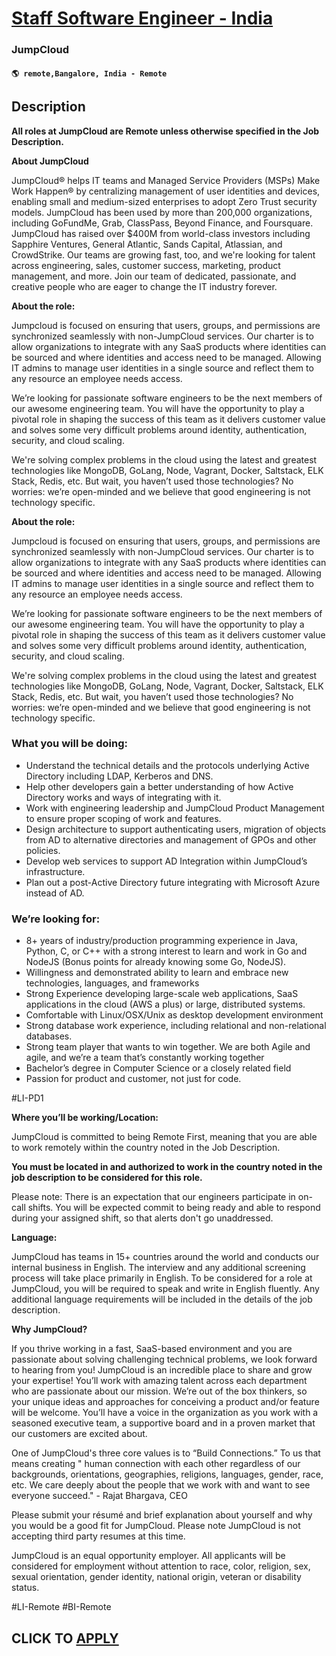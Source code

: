 # [Staff Software Engineer - India](https://www.remotewlb.com/apply/staff-software-engineer-india)  
### JumpCloud  
#### `🌎 remote,Bangalore, India - Remote`  

## Description

 **All roles at JumpCloud are Remote unless otherwise specified in the Job Description.**

  

 **About JumpCloud**

JumpCloud® helps IT teams and Managed Service Providers (MSPs) Make Work Happen® by centralizing management of user identities and devices, enabling small and medium-sized enterprises to adopt Zero Trust security models. JumpCloud has been used by more than 200,000 organizations, including GoFundMe, Grab, ClassPass, Beyond Finance, and Foursquare. JumpCloud has raised over $400M from world-class investors including Sapphire Ventures, General Atlantic, Sands Capital, Atlassian, and CrowdStrike. Our teams are growing fast, too, and we're looking for talent across engineering, sales, customer success, marketing, product management, and more. Join our team of dedicated, passionate, and creative people who are eager to change the IT industry forever.

  

 **About the role:**

Jumpcloud is focused on ensuring that users, groups, and permissions are synchronized seamlessly with non-JumpCloud services. Our charter is to allow organizations to integrate with any SaaS products where identities can be sourced and where identities and access need to be managed. Allowing IT admins to manage user identities in a single source and reflect them to any resource an employee needs access.

  

We’re looking for passionate software engineers to be the next members of our awesome engineering team. You will have the opportunity to play a pivotal role in shaping the success of this team as it delivers customer value and solves some very difficult problems around identity, authentication, security, and cloud scaling.

  

We're solving complex problems in the cloud using the latest and greatest technologies like MongoDB, GoLang, Node, Vagrant, Docker, Saltstack, ELK Stack, Redis, etc. But wait, you haven’t used those technologies? No worries: we’re open-minded and we believe that good engineering is not technology specific.

  

  

 **About the role:**

Jumpcloud is focused on ensuring that users, groups, and permissions are synchronized seamlessly with non-JumpCloud services. Our charter is to allow organizations to integrate with any SaaS products where identities can be sourced and where identities and access need to be managed. Allowing IT admins to manage user identities in a single source and reflect them to any resource an employee needs access.

  

We’re looking for passionate software engineers to be the next members of our awesome engineering team. You will have the opportunity to play a pivotal role in shaping the success of this team as it delivers customer value and solves some very difficult problems around identity, authentication, security, and cloud scaling.

  

We're solving complex problems in the cloud using the latest and greatest technologies like MongoDB, GoLang, Node, Vagrant, Docker, Saltstack, ELK Stack, Redis, etc. But wait, you haven’t used those technologies? No worries: we’re open-minded and we believe that good engineering is not technology specific.

  

  

### What you will be doing:

* Understand the technical details and the protocols underlying Active Directory including LDAP, Kerberos and DNS.
* Help other developers gain a better understanding of how Active Directory works and ways of integrating with it.
* Work with engineering leadership and JumpCloud Product Management to ensure proper scoping of work and features.
* Design architecture to support authenticating users, migration of objects from AD to alternative directories and management of GPOs and other policies.
* Develop web services to support AD Integration within JumpCloud’s infrastructure.
* Plan out a post-Active Directory future integrating with Microsoft Azure instead of AD.

  

### We’re looking for:

* 8+ years of industry/production programming experience in Java, Python, C, or C++ with a strong interest to learn and work in Go and NodeJS (Bonus points for already knowing some Go, NodeJS).
* Willingness and demonstrated ability to learn and embrace new technologies, languages, and frameworks
* Strong Experience developing large-scale web applications, SaaS applications in the cloud (AWS a plus) or large, distributed systems. 
* Comfortable with Linux/OSX/Unix as desktop development environment
* Strong database work experience, including relational and non-relational databases.
* Strong team player that wants to win together. We are both Agile and agile, and we’re a team that’s constantly working together
* Bachelor’s degree in Computer Science or a closely related field
* Passion for product and customer, not just for code.

  

#LI-PD1

  

 **Where you’ll be working/Location:**

JumpCloud is committed to being Remote First, meaning that you are able to work remotely within the country noted in the Job Description.

  

 **You must be located in and authorized to work in the country noted in the job description to be considered for this role.**

  

Please note: There is an expectation that our engineers participate in on-call shifts. You will be expected commit to being ready and able to respond during your assigned shift, so that alerts don't go unaddressed.

  

 **Language:**

JumpCloud has teams in 15+ countries around the world and conducts our internal business in English. The interview and any additional screening process will take place primarily in English. To be considered for a role at JumpCloud, you will be required to speak and write in English fluently. Any additional language requirements will be included in the details of the job description.

  

 **Why JumpCloud?**

If you thrive working in a fast, SaaS-based environment and you are passionate about solving challenging technical problems, we look forward to hearing from you! JumpCloud is an incredible place to share and grow your expertise! You’ll work with amazing talent across each department who are passionate about our mission. We’re out of the box thinkers, so your unique ideas and approaches for conceiving a product and/or feature will be welcome. You’ll have a voice in the organization as you work with a seasoned executive team, a supportive board and in a proven market that our customers are excited about.

One of JumpCloud's three core values is to “Build Connections.” To us that means creating " human connection with each other regardless of our backgrounds, orientations, geographies, religions, languages, gender, race, etc. We care deeply about the people that we work with and want to see everyone succeed." - Rajat Bhargava, CEO

Please submit your résumé and brief explanation about yourself and why you would be a good fit for JumpCloud. Please note JumpCloud is not accepting third party resumes at this time.

JumpCloud is an equal opportunity employer. All applicants will be considered for employment without attention to race, color, religion, sex, sexual orientation, gender identity, national origin, veteran or disability status.

#LI-Remote #BI-Remote

  
## CLICK TO [APPLY](https://www.remotewlb.com/apply/staff-software-engineer-india)

